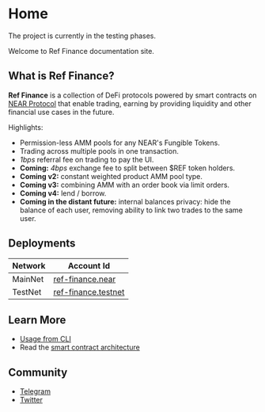 # Home

The project is currently in the testing phases.

Welcome to Ref Finance documentation site.

## What is Ref Finance?

**Ref Finance** is a collection of DeFi protocols powered by smart contracts on [NEAR Protocol](https://near.org) that enable trading, earning by providing liquidity and other financial use cases in the future.

Highlights:
 - Permission-less AMM pools for any NEAR's Fungible Tokens.
 - Trading across multiple pools in one transaction.
 - *1bps* referral fee on trading to pay the UI.
 - **Coming:** *4bps* exchange fee to split between $REF token holders.
 - **Coming v2:** constant weighted product AMM pool type.
 - **Coming v3:** combining AMM with an order book via limit orders.
 - **Coming v4:** lend / borrow.
 - **Coming in the distant future:** internal balances privacy: hide the balance of each user, removing ability to link two trades to the same user.

## Deployments

| Network | Account Id |
| - | - |
| MainNet | [ref-finance.near](https://explorer.near.org/accounts/ref-finance.near) |
| TestNet | [ref-finance.testnet](https://explorer.testnet.near.org/accounts/ref-finance.testnet) |

## Learn More

* [Usage from CLI](cli-usage.md)
* Read the [smart contract architecture](contracts/architecture.md)

## Community

* [Telegram](https://t.me/ref_finance)
* [Twitter](https://twitter.com/finance_ref)
